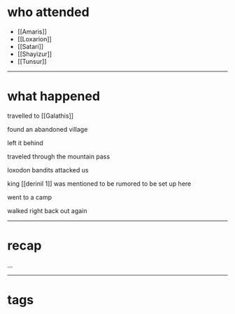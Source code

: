 # who attended

- [[Amaris]]
- [[Loxarion]]
- [[Satari]]
- [[Shayizur]]
- [[Tunsur]]

---
# what happened

travelled to [[Galathis]]

found an abandoned village 

left it behind

traveled through the mountain pass

loxodon bandits attacked us

king [[derinil 1]] was mentioned to be rumored to be set up here

went to a camp

walked right back out again

---
# recap

...

---
# tags

